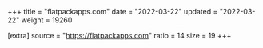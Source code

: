 +++
title = "flatpackapps.com"
date = "2022-03-22"
updated = "2022-03-22"
weight = 19260

[extra]
source = "https://flatpackapps.com"
ratio = 14
size = 19
+++
